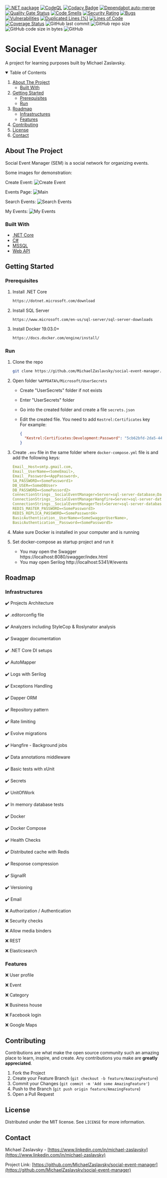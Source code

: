 [![.NET package](https://github.com/MichaelZaslavsky/social-event-manager/actions/workflows/dotnet-build-and-test.yml/badge.svg)](https://github.com/MichaelZaslavsky/social-event-manager/actions/workflows/dotnet-build-and-test.yml)
[![CodeQL](https://github.com/MichaelZaslavsky/social-event-manager/actions/workflows/codeql-analysis.yml/badge.svg)](https://github.com/MichaelZaslavsky/social-event-manager/actions/workflows/codeql-analysis.yml)
[![Codacy Badge](https://app.codacy.com/project/badge/Grade/10e406198cbb439989fc58af01f95263)](https://www.codacy.com/gh/MichaelZaslavsky/social-event-manager/dashboard?utm_source=github.com&amp;utm_medium=referral&amp;utm_content=MichaelZaslavsky/social-event-manager&amp;utm_campaign=Badge_Grade)
[![Dependabot auto-merge](https://github.com/MichaelZaslavsky/social-event-manager/actions/workflows/auto-merge-dependabot.yml/badge.svg)](https://github.com/MichaelZaslavsky/social-event-manager/actions/workflows/auto-merge-dependabot.yml)
[![Quality Gate Status](https://sonarcloud.io/api/project_badges/measure?project=MichaelZaslavsky_social-event-manager&metric=alert_status)](https://sonarcloud.io/summary/new_code?id=MichaelZaslavsky_social-event-manager)
[![Code Smells](https://sonarcloud.io/api/project_badges/measure?project=MichaelZaslavsky_social-event-manager&metric=code_smells)](https://sonarcloud.io/summary/new_code?id=MichaelZaslavsky_social-event-manager)
[![Security Rating](https://sonarcloud.io/api/project_badges/measure?project=MichaelZaslavsky_social-event-manager&metric=security_rating)](https://sonarcloud.io/summary/new_code?id=MichaelZaslavsky_social-event-manager)
[![Bugs](https://sonarcloud.io/api/project_badges/measure?project=MichaelZaslavsky_social-event-manager&metric=bugs)](https://sonarcloud.io/summary/new_code?id=MichaelZaslavsky_social-event-manager)
[![Vulnerabilities](https://sonarcloud.io/api/project_badges/measure?project=MichaelZaslavsky_social-event-manager&metric=vulnerabilities)](https://sonarcloud.io/summary/new_code?id=MichaelZaslavsky_social-event-manager)
[![Duplicated Lines (%)](https://sonarcloud.io/api/project_badges/measure?project=MichaelZaslavsky_social-event-manager&metric=duplicated_lines_density)](https://sonarcloud.io/summary/new_code?id=MichaelZaslavsky_social-event-manager)
[![Lines of Code](https://sonarcloud.io/api/project_badges/measure?project=MichaelZaslavsky_social-event-manager&metric=ncloc)](https://sonarcloud.io/summary/new_code?id=MichaelZaslavsky_social-event-manager)
[![Coverage Status](https://coveralls.io/repos/github/MichaelZaslavsky/social-event-manager/badge.svg)](https://coveralls.io/github/MichaelZaslavsky/social-event-manager)
![GitHub last commit](https://img.shields.io/github/last-commit/MichaelZaslavsky/social-event-manager)
![GitHub repo size](https://img.shields.io/github/repo-size/MichaelZaslavsky/social-event-manager)
![GitHub code size in bytes](https://img.shields.io/github/languages/code-size/MichaelZaslavsky/social-event-manager)
![GitHub](https://img.shields.io/github/license/MichaelZaslavsky/social-event-manager)

# Social Event Manager

A project for learning purposes built by Michael Zaslavsky.

<!-- TABLE OF CONTENTS -->
<details open="open">
  <summary>Table of Contents</summary>
  <ol>
    <li>
      <a href="#about-the-project">About The Project</a>
      <ul>
        <li><a href="#built-with">Built With</a></li>
      </ul>
    </li>
    <li>
      <a href="#getting-started">Getting Started</a>
      <ul>
        <li><a href="#prerequisites">Prerequisites</a></li>
        <li><a href="#run">Run</a></li>
      </ul>
    </li>
    <li>
      <a href="#roadmap">Roadmap</a>
      <ul>
        <li><a href="#infrastructures">Infrastructures</a></li>
		<li><a href="#features">Features</a></li>
      </ul>
    </li>
    <li><a href="#contributing">Contributing</a></li>
    <li><a href="#license">License</a></li>
    <li><a href="#contact">Contact</a></li>
  </ol>
</details>

## About The Project

Social Event Manager (SEM) is a social network for organizing events.

Some images for demonstration:

Create Event:
![Create Event](https://user-images.githubusercontent.com/6709378/132340254-dce9e42e-c743-48ce-8a88-d1f489a33608.jpg)

Events Page:
![Main](https://user-images.githubusercontent.com/6709378/132339995-296b005e-16ba-4093-9b25-3cc3bd2001ee.jpg)

Search Events:
![Search Events](https://user-images.githubusercontent.com/6709378/132340171-039d242f-6c11-4c3d-9c50-77aaa373e02d.jpg)

My Events:
![My Events](https://user-images.githubusercontent.com/6709378/132340196-03c27622-a973-45cd-8161-445bff4f689b.jpg)

### Built With

- [.NET Core](https://en.wikipedia.org/wiki/.NET_Core)
- [C#](<https://en.wikipedia.org/wiki/C_Sharp_(programming_language)>)
- [MSSQL](https://en.wikipedia.org/wiki/Microsoft_SQL_Server)
- [Web API](https://en.wikipedia.org/wiki/Web_API)

## Getting Started

### Prerequisites

1.  Install .NET Core
    ```sh
    https://dotnet.microsoft.com/download
    ```
2.  Install SQL Server
    ```sh
    https://www.microsoft.com/en-us/sql-server/sql-server-downloads
    ```
3.  Install Docker 19.03.0+
    ```sh
    https://docs.docker.com/engine/install/
    ```

### Run

1.  Clone the repo
    ```sh
    git clone https://github.com/MichaelZaslavsky/social-event-manager.git
    ```
2.  Open folder `%APPDATA%/Microsoft/UserSecrets`

    - Create "UserSecrets" folder if not exists
    - Enter "UserSecrets" folder
    - Go into the created folder and create a file `secrets.json`
    - Edit the created file. You need to add `Kestrel:Certificates` key \
      For example:

      ```json
      {
        "Kestrel:Certificates:Development:Password": "5cb62bfd-2da5-44f2-964f-d2b0c9af935d"
      }
      ```

3.  Create `.env` file in the same folder where `docker-compose.yml` file is and add the following keys:

    ```yml
	Email__Host=smtp.gmail.com,
	Email__UserName=<SomeEmail>,
	Email__Password=<AppPassword>,
    SA_PASSWORD=<SomePassword1>
    DB_USER=<SomeDBUser>
    DB_PASSWORD=<SomePassord2>
    ConnectionStrings__SocialEventManager=Server=sql-server-database;Database=SocialEventManager;User Id=db_admin;Password=${DB_ADMIN_PASSWORD}
    ConnectionStrings__SocialEventManagerHangfire=Server=sql-server-database;Database=SocialEventManagerHangfire;User Id=db_admin;Password=${DB_ADMIN_PASSWORD}
    ConnectionStrings__SocialEventManagerTest=Server=sql-server-database;Database=SocialEventManagerTest;User Id=sa;Password=${SA_PASSWORD}
    REDIS_MASTER_PASSWORD=<SomePassword3>
    REDIS_REPLICA_PASSWORD=<SomePassword4>
    BasicAuthentication__UserName=<SomeSwaggerUserName>,
    BasicAuthentication__Password=<SomePassword5>
    ```

4.  Make sure Docker is installed in your computer and is running

5.  Set docker-compose as startup project and run it
    - You may open the Swagger https://localhost:8080/swagger/index.html
    - You may open Serilog http://localhost:5341/#/events

## Roadmap

### Infrastructures

✔️ Projects Architecture

✔️ .editorconfig file

✔️ Analyzers including StyleCop & Roslynator analysis

✔️ Swagger documentation

✔️ .NET Core DI setups

✔️ AutoMapper

✔️ Logs with Serilog

✔️ Exceptions Handling

✔️ Dapper ORM

✔️ Repository pattern

✔️ Rate limiting

✔️ Evolve migrations

✔️ Hangfire - Background jobs

✔️ Data annotations middleware

✔️ Basic tests with xUnit

✔️ Secrets

✔️ UnitOfWork

✔️ In memory database tests

✔️ Docker

✔️ Docker Compose

✔️ Health Checks

✔️ Distributed cache with Redis

✔️ Response compression

✔️ SignalR

✔️ Versioning

✔️ Email

❌ Authorization / Authentication

❌ Security checks

❌ Allow media binders

❌ REST

❌ Elasticsearch

### Features

❌ User profile

❌ Event

❌ Category

❌ Business house

❌ Facebook login

❌ Google Maps

## Contributing

Contributions are what make the open source community such an amazing place to learn, inspire, and create. Any contributions you make are **greatly appreciated**.

1.  Fork the Project
2.  Create your Feature Branch (`git checkout -b feature/AmazingFeature`)
3.  Commit your Changes (`git commit -m 'Add some AmazingFeature'`)
4.  Push to the Branch (`git push origin feature/AmazingFeature`)
5.  Open a Pull Request

## License

Distributed under the MIT license. See `LICENSE` for more information.

## Contact

Michael Zaslavsky - [https://www.linkedin.com/in/michael-zaslavsky](https://www.linkedin.com/in/michael-zaslavsky)

Project Link: [https://github.com/MichaelZaslavsky/social-event-manager](https://github.com/MichaelZaslavsky/social-event-manager)
